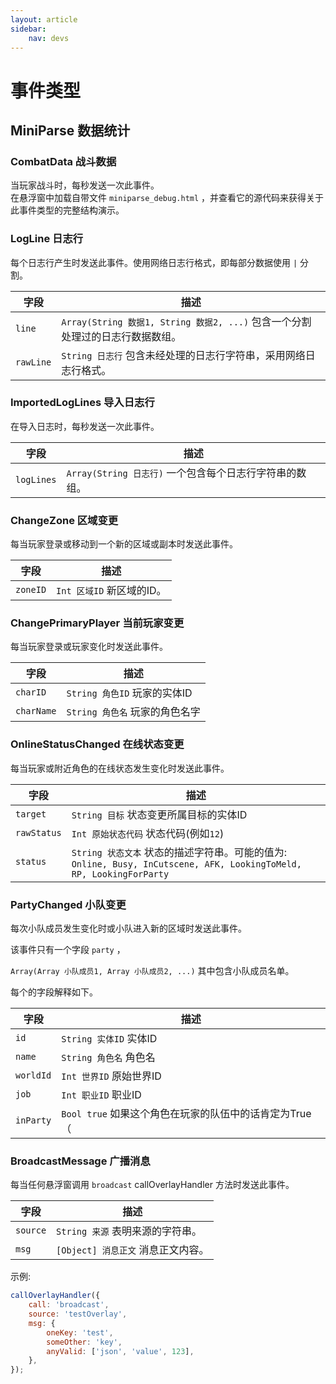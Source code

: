 ```yaml
---
layout: article
sidebar:
    nav: devs
---
```


# 事件类型

## MiniParse 数据统计

### CombatData 战斗数据

当玩家战斗时，每秒发送一次此事件。<br>
在悬浮窗中加载自带文件 `miniparse_debug.html` ，并查看它的源代码来获得关于此事件类型的完整结构演示。

### LogLine 日志行

每个日志行产生时发送此事件。使用网络日志行格式，即每部分数据使用 `|` 分割。

字段 | 描述
------|--------------
`line`|`Array(String 数据1, String 数据2, ...)` 包含一个分割处理过的日志行数据数组。
`rawLine`|`String 日志行` 包含未经处理的日志行字符串，采用网络日志行格式。

### ImportedLogLines 导入日志行

在导入日志时，每秒发送一次此事件。

字段 | 描述
------|--------------
`logLines`|`Array(String 日志行)` 一个包含每个日志行字符串的数组。

### ChangeZone 区域变更

每当玩家登录或移动到一个新的区域或副本时发送此事件。

字段 | 描述
------|--------------
`zoneID`|`Int 区域ID` 新区域的ID。

### ChangePrimaryPlayer 当前玩家变更

每当玩家登录或玩家变化时发送此事件。

字段 | 描述
------|--------------
`charID`|`String 角色ID` 玩家的实体ID
`charName`|`String 角色名` 玩家的角色名字

### OnlineStatusChanged 在线状态变更

每当玩家或附近角色的在线状态发生变化时发送此事件。

字段 | 描述
------|--------------
`target`|`String 目标` 状态变更所属目标的实体ID
`rawStatus`|`Int 原始状态代码` 状态代码(例如`12`)
`status`|`String 状态文本` 状态的描述字符串。可能的值为: `Online, Busy, InCutscene, AFK, LookingToMeld, RP, LookingForParty`

### PartyChanged 小队变更

每次小队成员发生变化时或小队进入新的区域时发送此事件。

该事件只有一个字段 `party` ，

`Array(Array 小队成员1, Array 小队成员2, ...)` 其中包含小队成员名单。

每个的字段解释如下。

字段 | 描述
------|--------------
`id`|`String 实体ID` 实体ID
`name`|`String 角色名` 角色名
`worldId`|`Int 世界ID` 原始世界ID
`job`|`Int 职业ID` 职业ID
`inParty`|`Bool true` 如果这个角色在玩家的队伍中的话肯定为True（

### BroadcastMessage 广播消息

每当任何悬浮窗调用 `broadcast` callOverlayHandler 方法时发送此事件。

字段 | 描述
------|--------------
`source`|`String 来源` 表明来源的字符串。
`msg`|`[Object] 消息正文` 消息正文内容。

示例:
```js
callOverlayHandler({
	call: 'broadcast',
	source: 'testOverlay',
	msg: {
		oneKey: 'test',
		someOther: 'key',
		anyValid: ['json', 'value', 123],
	},
});
````
